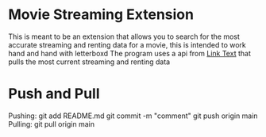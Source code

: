 # Movie Streaming Extension
This is meant to be an extension that allows you to search for the most accurate streaming and renting data for a movie, this is intended to work hand and hand with letterboxd
The program uses a api from [Link Text](https://rapidapi.com/hub) that pulls the most current streaming and renting data
# Push and Pull
Pushing: 
  git add README.md
  git commit -m "comment"
  git push origin main
Pulling:
  git pull origin main
